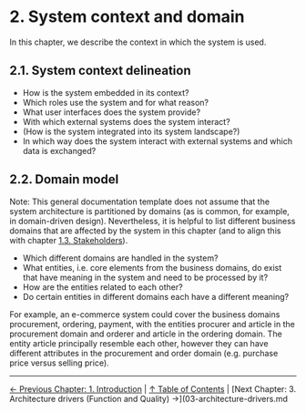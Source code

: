 # 2. System context and domain

In this chapter, we describe the context in which the system is used.

## 2.1. System context delineation

- How is the system embedded in its context?
- Which roles use the system and for what reason?
- What user interfaces does the system provide?
- With which external systems does the system interact?
- (How is the system integrated into its system landscape?)
- In which way does the system interact with external systems and which data is exchanged?

## 2.2. Domain model

Note: This general documentation template does not assume that the system architecture is partitioned by domains (as is common, for example, in domain-driven design). Nevertheless, it is helpful to list different business domains that are affected by the system in this chapter (and to align this with chapter [1.3. Stakeholders](01-introduction.md#13-stakeholders)).

- Which different domains are handled in the system?
- What entities, i.e. core elements from the business domains, do exist that have meaning in the system and need to be processed by it?
- How are the entities related to each other?
- Do certain entities in different domains each have a different meaning?

For example, an e-commerce system could cover the business domains procurement, ordering, payment, with the entities procurer and article in the procurement domain and orderer and article in the ordering domain. The entity article principally resemble each other, however they can have different attributes in the procurement and order domain (e.g. purchase price versus selling price).

---

[← Previous Chapter: 1. Introduction](01-introduction.md) | [↑ Table of Contents](toc.md) | [Next Chapter: 3. Architecture drivers (Function and Quality) →](03-architecture-drivers.md
